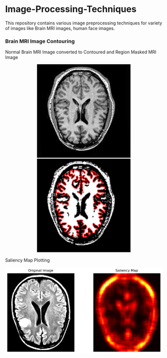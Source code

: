 # Image-Processing-Techniques
This repository contains various image preprocessing techniques for variety of images like Brain MRI images, human face images.

### Brain MRI Image Contouring
Normal Brain MRI Image converted to Contoured and Region Masked MRI Image <br>
<p align="center">
  <img src="no1482.jpg" alt="Normal MRI" width="300" height="300">
  <img src="Brain Contoured image no 1482.png" alt="Contoured and Region Masked MRI" width="300" height="300">
</p>
Saliency Map Plotting <br>
<p align="center">
  <img src="Saliency_Map.png" alt="Contoured MRI">
</p>
